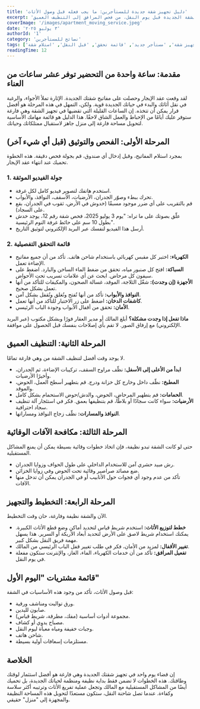 ```yaml
---
title: 'دليل تجهيز شقة جديدة للمستأجرين: ما يجب فعله قبل وصول الأثاث'
excerpt: 'قائمة تحقق شاملة لعام 2025 للمستأجرين الجدد، تغطي كل الخطوات الأساسية التي يجب اتخاذها في الشقة الجديدة قبل يوم النقل، من فحص المرافق إلى التنظيف العميق.'
coverImage: '/images/apartment_moving_service.jpeg'
date: '٣ يوليو ٢٠٢٥'
authorId: '1'
category: 'نصائح للمستأجرين'
tags: ['تجهيز شقة', 'مستأجر جديد', 'قائمة تحقق', 'قبل النقل', 'استلام شقة']
readingTime: 12
---
```


## مقدمة: ساعة واحدة من التحضير توفر عشر ساعات من العناء

لقد وقعت عقد الإيجار وحصلت على مفاتيح شقتك الجديدة. الإثارة تملأ الأجواء، والرغبة في نقل أثاثك والبدء في حياتك الجديدة قوية. ولكن، التمهل في هذه المرحلة هو أفضل قرار يمكن أن تتخذه. إن الساعات القليلة التي تقضيها في تجهيز الشقة وهي فارغة ستوفر عليك أيامًا من الإحباط والعمل الشاق لاحقًا. هذا الدليل هو قائمة مهامك الأساسية لتحويل مساحة فارغة إلى منزل جاهز لاستقبال ممتلكاتك وحياتك.

## المرحلة الأولى: الفحص والتوثيق (قبل أي شيء آخر)

بمجرد استلام المفاتيح، وقبل إدخال أي صندوق، قم بجولة فحص دقيقة. هذه الخطوة تحميك عند انتهاء عقد الإيجار.

### 1. جولة الفيديو الموثقة

*   استخدم هاتفك لتصوير فيديو كامل لكل غرفة.
*   تحرك ببطء وصوّر الجدران، الأرضيات، الأسقف، النوافذ، والأبواب.
*   قم بالتقريب على أي ضرر موجود مسبقًا (خدوش في الأرض، ثقوب في الجدران، بقع على السجاد).
*   علّق بصوتك على ما تراه: "يوم 3 يوليو 2025، فحص شقة رقم 12، يوجد خدش بطول 10 سم على حائط غرفة النوم الرئيسية".
*   أرسل هذا الفيديو لنفسك عبر البريد الإلكتروني لتوثيق التاريخ.

### 2. قائمة التحقق التفصيلية

*   **الكهرباء:** اختبر كل مقبس كهربائي باستخدام شاحن هاتف. تأكد من أن جميع مفاتيح الإضاءة تعمل.
*   **السباكة:** افتح كل صنبور مياه، تحقق من ضغط الماء الساخن والبارد. اضغط على سيفون كل مرحاض. ابحث عن أي علامات تسريب تحت الأحواض.
*   **الأجهزة (إن وجدت):** شغّل الثلاجة، الموقد، غسالة الصحون، والمكيفات للتأكد من أنها تعمل بشكل صحيح.
*   **النوافذ والأبواب:** تأكد من أنها تُفتح وتُغلق وتُقفل بشكل آمن.
*   **كاشفات الدخان:** اضغط على زر الاختبار للتأكد من أنها تعمل.
*   **الأمان:** تحقق من أقفال الأبواب وجودة الباب الرئيسي.

**ماذا تفعل إذا وجدت مشكلة؟** أبلغ المالك أو مدير العقار فورًا وبشكل مكتوب (عبر البريد الإلكتروني) مع إرفاق الصور. لا تقم بأي إصلاحات بنفسك قبل الحصول على موافقة.

## المرحلة الثانية: التنظيف العميق

لا يوجد وقت أفضل لتنظيف الشقة من وهي فارغة تمامًا.

*   **ابدأ من الأعلى إلى الأسفل:** نظّف مراوح السقف، تركيبات الإضاءة، ثم الجدران، وأخيرًا الأرضيات.
*   **المطبخ:** نظّف داخل وخارج كل خزانة ودرج. قم بتطهير أسطح العمل، الحوض، والموقد.
*   **الحمامات:** قم بتطهير المرحاض، الحوض، والدش/حوض الاستحمام بشكل كامل.
*   **الأرضيات:** سواء كانت سجادًا أو بلاطًا، قم بتنظيفها بعمق. فكر في استئجار آلة تنظيف سجاد احترافية.
*   **النوافذ والمسارات:** نظّف زجاج النوافذ ومساراتها.

## المرحلة الثالثة: مكافحة الآفات الوقائية

حتى لو كانت الشقة تبدو نظيفة، فإن اتخاذ خطوات وقائية بسيطة يمكن أن يمنع المشاكل المستقبلية.

*   رش مبيد حشري آمن للاستخدام الداخلي على طول الحواف وزوايا الجدران.
*   ضع مصائد صراصير وقائية تحت الحوض وفي زوايا الخزائن.
*   تأكد من عدم وجود أي فجوات حول الأنابيب أو في الجدران يمكن أن تدخل منها الآفات.

## المرحلة الرابعة: التخطيط والتجهيز

الآن والشقة نظيفة وفارغة، حان وقت التخطيط.

*   **خطط لتوزيع الأثاث:** استخدم شريط قياس لتحديد أماكن وضع قطع الأثاث الكبيرة. يمكنك استخدام شريط لاصق على الأرض لتحديد أبعاد الأريكة أو السرير. هذا يسهل مهمة فريق النقل بشكل كبير.
*   **تغيير الأقفال:** لمزيد من الأمان، فكر في طلب تغيير قفل الباب الرئيسي من المالك.
*   **تفعيل المرافق:** تأكد من أن خدمات الكهرباء، الماء، الغاز، والإنترنت ستكون مفعلة في يوم النقل.

## قائمة مشتريات "اليوم الأول"

قبل وصول الأثاث، تأكد من وجود هذه الأساسيات في الشقة:

*   ورق تواليت ومناشف ورقية.
*   صابون لليدين.
*   مجموعة أدوات أساسية (مفك، مطرقة، شريط قياس).
*   مصباح يدوي أو كشاف.
*   وجبات خفيفة ومياه معبأة ليوم النقل.
*   شاحن هاتف.
*   مستلزمات إسعافات أولية بسيطة.

## الخلاصة

إن قضاء يوم واحد في تجهيز شقتك الجديدة وهي فارغة هو أفضل استثمار لوقتك وطاقتك. هذه الخطوات لا تضمن فقط بداية نظيفة ومنظمة لحياتك الجديدة، بل تحميك أيضًا من المشاكل المستقبلية مع المالك وتجعل عملية تفريغ الأثاث وترتيبه أكثر سلاسة وكفاءة. عندما تصل شاحنة النقل، ستكون مستعدًا لتحويل هذه المساحة النظيفة والمجهزة إلى "منزل" حقيقي.